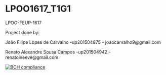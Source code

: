 # LPOO1617_T1G1
LPOO-FEUP-1617

<p>Project done by:</p>
<p>João Filipe Lopes de Carvalho -up201504875 - joaocarvalho9@gmail.com</p>
<p>Renato Alexandre Sousa Campos -up201504942 - renatoineeve@gmail.com</p>

[![BCH compliance](https://bettercodehub.com/edge/badge/ineeve/LPOO1617_T1G11?token=36843941b17e8ecc24892442acc114cfd50ac708)](https://bettercodehub.com/)
